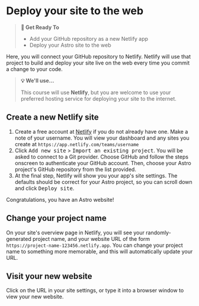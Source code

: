 # Deploy your site to the web

> **🎯 Get Ready To**
>
> - Add your GitHub repository as a new Netlify app
> - Deploy your Astro site to the web

Here, you will connect your GitHub repository to Netlify. Netlify will use that project to build and deploy your site live on the web every time you commit a change to your code.

> **💡 We'll use...**
>
> This course will use **Netlify**, but you are welcome to use your preferred hosting service for deploying your site to the internet.

## Create a new Netlify site

1. Create a free account at [Netlify](https://netlify.com) if you do not already have one.
   Make a note of your username. You will view your dashboard and any sites you create at `https://app.netlify.com/teams/username`
2. Click <kbd>Add new site</kbd> > <kbd>Import an existing project</kbd>.
   You will be asked to connect to a Git provider. Choose GitHub and follow the steps onscreen to authenticate your GitHub account. Then, choose your Astro project's GitHub repository from the list provided.
3. At the final step, Netlify will show you your app's site settings. The defaults should be correct for your Astro project, so you can scroll down and click <kbd>Deploy site</kbd>.

Congratulations, you have an Astro website!

## Change your project name

On your site's overview page in Netlify, you will see your randomly-generated project name, and your website URL of the form `https://project-name-123456.netlify.app`. You can change your project name to something more memorable, and this will automatically update your URL.

## Visit your new website

Click on the URL in your site settings, or type it into a browser window to view your new website.
